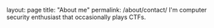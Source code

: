layout: page
title: "About me"
permalink: /about/contact/
I'm computer security enthusiast that occasionally plays CTFs.
